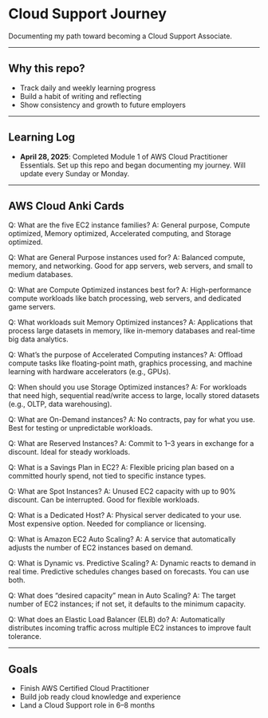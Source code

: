 # Cloud Support Journey

Documenting my path toward becoming a Cloud Support Associate.

---

## Why this repo?

- Track daily and weekly learning progress
- Build a habit of writing and reflecting
- Show consistency and growth to future employers

---

## Learning Log

- **April 28, 2025**: Completed Module 1 of AWS Cloud Practitioner Essentials. Set up this repo and began documenting my journey. Will update every Sunday or Monday.

---

## AWS Cloud Anki Cards

Q: What are the five EC2 instance families?
A: General purpose, Compute optimized, Memory optimized, Accelerated computing, and Storage optimized.

Q: What are General Purpose instances used for?
A: Balanced compute, memory, and networking. Good for app servers, web servers, and small to medium databases.

Q: What are Compute Optimized instances best for?
A: High-performance compute workloads like batch processing, web servers, and dedicated game servers.

Q: What workloads suit Memory Optimized instances?
A: Applications that process large datasets in memory, like in-memory databases and real-time big data analytics.

Q: What’s the purpose of Accelerated Computing instances?
A: Offload compute tasks like floating-point math, graphics processing, and machine learning with hardware accelerators (e.g., GPUs).

Q: When should you use Storage Optimized instances?
A: For workloads that need high, sequential read/write access to large, locally stored datasets (e.g., OLTP, data warehousing).

Q: What are On-Demand instances?
A: No contracts, pay for what you use. Best for testing or unpredictable workloads.

Q: What are Reserved Instances?
A: Commit to 1–3 years in exchange for a discount. Ideal for steady workloads.

Q: What is a Savings Plan in EC2?
A: Flexible pricing plan based on a committed hourly spend, not tied to specific instance types.

Q: What are Spot Instances?
A: Unused EC2 capacity with up to 90% discount. Can be interrupted. Good for flexible workloads.

Q: What is a Dedicated Host?
A: Physical server dedicated to your use. Most expensive option. Needed for compliance or licensing.

Q: What is Amazon EC2 Auto Scaling?
A: A service that automatically adjusts the number of EC2 instances based on demand.

Q: What is Dynamic vs. Predictive Scaling?
A: Dynamic reacts to demand in real time. Predictive schedules changes based on forecasts. You can use both.

Q: What does “desired capacity” mean in Auto Scaling?
A: The target number of EC2 instances; if not set, it defaults to the minimum capacity.

Q: What does an Elastic Load Balancer (ELB) do?
A: Automatically distributes incoming traffic across multiple EC2 instances to improve fault tolerance.

---

## Goals

- Finish AWS Certified Cloud Practitioner
- Build job ready cloud knowledge and experience
- Land a Cloud Support role in 6–8 months

